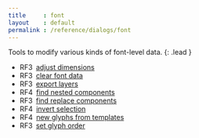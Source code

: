 ```yaml
---
title     : font
layout    : default
permalink : /reference/dialogs/font
---
```


Tools to modify various kinds of font-level data.
{: .lead }

- <span class="badge text-bg-warning rounded-0">RF3</span> [adjust dimensions](adjust-dimensions)
- <span class="badge text-bg-warning rounded-0">RF3</span> [clear font data](clear-font-data)
- <span class="badge text-bg-warning rounded-0">RF3</span> [export layers](export-layers)
- <span class="badge text-bg-primary rounded-0">RF4</span> [find nested components](find-nested-components)
- <span class="badge text-bg-warning rounded-0">RF3</span> [find replace components](find-replace-components)
- <span class="badge text-bg-primary rounded-0">RF4</span> [invert selection](invert-selection)
- <span class="badge text-bg-primary rounded-0">RF4</span> [new glyphs from templates](new-glyphs-from-templates)
- <span class="badge text-bg-warning rounded-0">RF3</span> [set glyph order](set-glyph-order)
